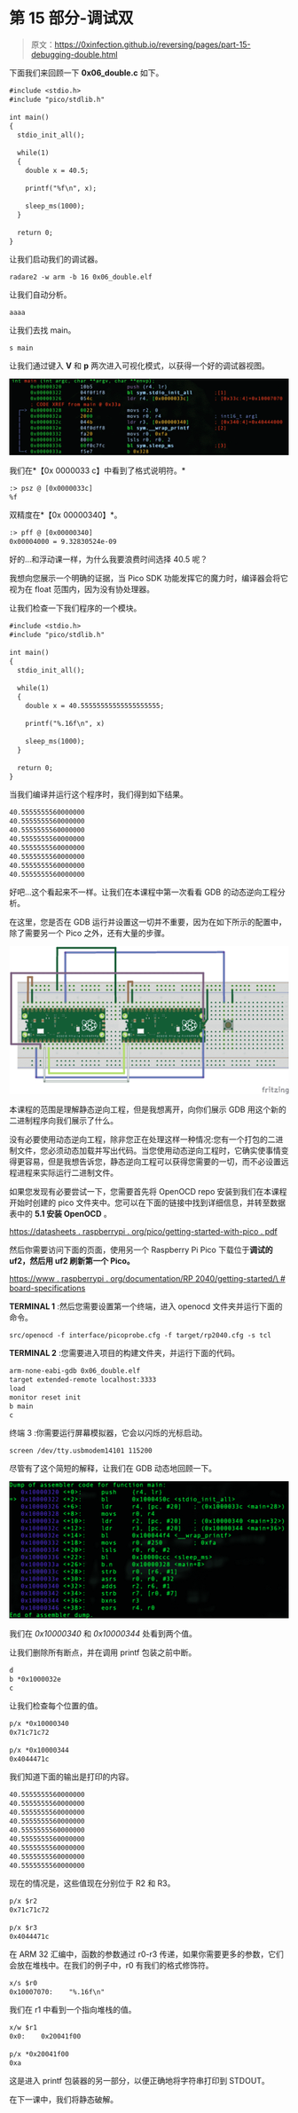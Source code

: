 # 第 15 部分-调试双

> 原文：<https://0xinfection.github.io/reversing/pages/part-15-debugging-double.html>

下面我们来回顾一下 **0x06_double.c** 如下。

```
#include <stdio.h>
#include "pico/stdlib.h"

int main() 
{
  stdio_init_all();

  while(1) 
  {
    double x = 40.5;

    printf("%f\n", x); 

    sleep_ms(1000);
  }

  return 0;
}

```

让我们启动我们的调试器。

```
radare2 -w arm -b 16 0x06_double.elf

```

让我们自动分析。

```
aaaa

```

让我们去找 main。

```
s main

```

让我们通过键入 **V** 和 **p** 两次进入可视化模式，以获得一个好的调试器视图。

![](img/7da8a7ff04131c92b46312c498be2fb9.png)

我们在*【0x 0000033 c】中看到了格式说明符。*

```
:> psz @ [0x0000033c]
%f

```

双精度在*【0x 00000340】*。

```
:> pff @ [0x00000340]
0x00004000 = 9.32830524e-09

```

好的...和浮动课一样，为什么我要浪费时间选择 40.5 呢？

我想向您展示一个明确的证据，当 Pico SDK 功能发挥它的魔力时，编译器会将它视为在 float 范围内，因为没有协处理器。

让我们检查一下我们程序的一个模块。

```
#include <stdio.h>
#include "pico/stdlib.h"

int main() 
{
  stdio_init_all();

  while(1) 
  {
    double x = 40.55555555555555555555;

    printf("%.16f\n", x) 

    sleep_ms(1000);
  }

  return 0;
}

```

当我们编译并运行这个程序时，我们得到如下结果。

```
40.5555555560000000
40.5555555560000000
40.5555555560000000
40.5555555560000000
40.5555555560000000
40.5555555560000000
40.5555555560000000
40.5555555560000000

```

好吧...这个看起来不一样。让我们在本课程中第一次看看 GDB 的动态逆向工程分析。

在这里，您是否在 GDB 运行并设置这一切并不重要，因为在如下所示的配置中，除了需要另一个 Pico 之外，还有大量的步骤。

![](img/e639892d5cd16da5e97cd0c03709ad17.png)

本课程的范围是理解静态逆向工程，但是我想离开，向你们展示 GDB 用这个新的二进制程序向我们展示了什么。

没有必要使用动态逆向工程，除非您正在处理这样一种情况:您有一个打包的二进制文件，您必须动态加载并写出代码。当您使用动态逆向工程时，它确实使事情变得更容易，但是我想告诉您，静态逆向工程可以获得您需要的一切，而不必设置远程进程来实际运行二进制文件。

如果您发现有必要尝试一下，您需要首先将 OpenOCD repo 安装到我们在本课程开始时创建的 pico 文件夹中。您可以在下面的链接中找到详细信息，并转至数据表中的 **5.1 安装 OpenOCD** 。

[https://datasheets . raspberrypi . org/pico/getting-started-with-pico . pdf](https://datasheets.raspberrypi.org/pico/getting-started-with-pico.pdf)

然后你需要访问下面的页面，使用另一个 Raspberry Pi Pico 下载位于**调试的 uf2，然后用 uf2 刷新第一个 Pico。**

[https://www . raspberrypi . org/documentation/RP 2040/getting-started/\ # board-specifications](https://www.raspberrypi.org/documentation/rp2040/getting-started/\#board-specifications)

**TERMINAL 1** :然后您需要设置第一个终端，进入 openocd 文件夹并运行下面的命令。

```
src/openocd -f interface/picoprobe.cfg -f target/rp2040.cfg -s tcl

```

**TERMINAL 2** :您需要进入项目的构建文件夹，并运行下面的代码。

```
arm-none-eabi-gdb 0x06_double.elf
target extended-remote localhost:3333
load
monitor reset init
b main
c

```

终端 3 :你需要运行屏幕模拟器，它会以闪烁的光标启动。

```
screen /dev/tty.usbmodem14101 115200

```

尽管有了这个简短的解释，让我们在 GDB 动态地回顾一下。

![](img/76d0fb938d16c1225c7699e7e0c48cf6.png)

我们在 *0x10000340* 和 *0x10000344* 处看到两个值。

让我们删除所有断点，并在调用 printf 包装之前中断。

```
d
b *0x1000032e
c

```

让我们检查每个位置的值。

```
p/x *0x10000340
0x71c71c72

p/x *0x10000344
0x4044471c

```

我们知道下面的输出是打印的内容。

```
40.5555555560000000
40.5555555560000000
40.5555555560000000
40.5555555560000000
40.5555555560000000
40.5555555560000000
40.5555555560000000
40.5555555560000000
40.5555555560000000

```

现在的情况是，这些值现在分别位于 R2 和 R3。

```
p/x $r2
0x71c71c72

p/x $r3
0x4044471c

```

在 ARM 32 汇编中，函数的参数通过 r0-r3 传递，如果你需要更多的参数，它们会放在堆栈中。在我们的例子中，r0 有我们的格式修饰符。

```
x/s $r0
0x10007070:    "%.16f\n"

```

我们在 r1 中看到一个指向堆栈的值。

```
x/w $r1
0x0:    0x20041f00

p/x *0x20041f00
0xa

```

这是进入 printf 包装器的另一部分，以便正确地将字符串打印到 STDOUT。

在下一课中，我们将静态破解。